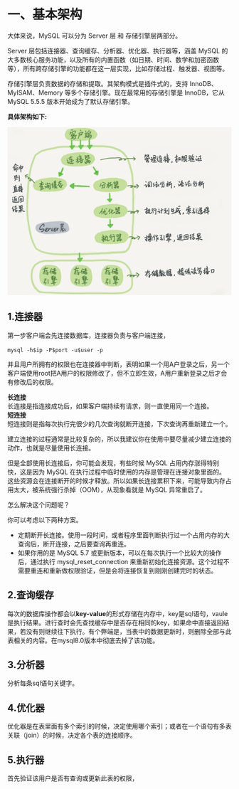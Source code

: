 # 一、基本架构
大体来说，MySQL 可以分为 Server 层 和 存储引擎层两部分。  

Server 层包括连接器、查询缓存、分析器、优化器、执行器等，涵盖 MySQL 的大多数核心服务功能，以及所有的内置函数（如日期、时间、数学和加密函数等），所有跨存储引擎的功能都在这一层实现，比如存储过程、触发器、视图等。  

存储引擎层负责数据的存储和提取。其架构模式是插件式的，支持 InnoDB、MyISAM、Memory 等多个存储引擎。现在最常用的存储引擎是 InnoDB，它从 MySQL 5.5.5 版本开始成为了默认存储引擎。

**具体架构如下:**  

![](./static/mysql.png "")

## 1.连接器
第一步客户端会先连接数据库，连接器负责与客户端连接，    

`mysql -h$ip -P$port -u$user -p`    

并且用户所拥有的权限也在连接器中判断，表明如果一个用A户登录之后，另一个客户端使用root把A用户的权限修改了，但不立即生效，A用户重新登录之后才会有修改后的权限。   

**长连接**  
长连接是指连接成功后，如果客户端持续有请求，则一直使用同一个连接。  
**短连接**  
短连接则是指每次执行完很少的几次查询就断开连接，下次查询再重新建立一个。    

建立连接的过程通常是比较复杂的，所以我建议你在使用中要尽量减少建立连接的动作，也就是尽量使用长连接。

但是全部使用长连接后，你可能会发现，有些时候 MySQL 占用内存涨得特别快，这是因为 MySQL 在执行过程中临时使用的内存是管理在连接对象里面的。这些资源会在连接断开的时候才释放。所以如果长连接累积下来，可能导致内存占用太大，被系统强行杀掉（OOM），从现象看就是 MySQL 异常重启了。  

怎么解决这个问题呢？    

你可以考虑以下两种方案。
- 定期断开长连接。使用一段时间，或者程序里面判断执行过一个占用内存的大查询后，断开连接，之后要查询再重连。
- 如果你用的是 MySQL 5.7 或更新版本，可以在每次执行一个比较大的操作后，通过执行 mysql_reset_connection 来重新初始化连接资源。这个过程不需要重连和重新做权限验证，但是会将连接恢复到刚刚创建完时的状态。    

## 2.查询缓存
每次的数据库操作都会以**key-value**的形式存储在内存中，key是sql语句，vaule是执行结果。进行查时会先查找缓存中是否存在相同的key，如果命中直接返回结果，若没有则继续往下执行。有个弊端是，当表中的数据更新时，则删除全部与此表相关的内容。在mysql8.0版本中彻底去掉了该功能。

## 3.分析器
分析每条sql语句关键字。

## 4.优化器
优化器是在表里面有多个索引的时候，决定使用哪个索引；或者在一个语句有多表关联（join）的时候，决定各个表的连接顺序。

## 5.执行器
首先验证该用户是否有查询或更新此表的权限，

